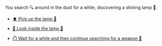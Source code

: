  You search 🔍 around in the dust for a while, discovering a shining lamp 🏮.

-  [⬆️ Pick up the lamp 🏮](3-A.md)

-  [👀 Look inside the lamp 🏮](3-AB.md)

-  [⏱️ Wait for a while and then continue searching for a weapon 🔪](3-C.md)
